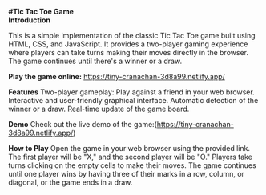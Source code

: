 **#Tic Tac Toe Game** <br>
**Introduction** <br>

This is a simple implementation of the classic Tic Tac Toe game built using HTML, CSS, and JavaScript. It provides a two-player gaming experience where players can take turns making their moves directly in the browser. The game continues until there's a winner or a draw.

**Play the game online:** https://tiny-cranachan-3d8a99.netlify.app/

**Features**
Two-player gameplay: Play against a friend in your web browser.
Interactive and user-friendly graphical interface.
Automatic detection of the winner or a draw.
Real-time update of the game board.

**Demo**
Check out the live demo of the game:(https://tiny-cranachan-3d8a99.netlify.app/)

**How to Play**
Open the game in your web browser using the provided link.
The first player will be "X," and the second player will be "O."
Players take turns clicking on the empty cells to make their moves.
The game continues until one player wins by having three of their marks in a row, column, or diagonal, or the game ends in a draw.
